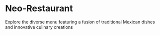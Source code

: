 # Neo-Restaurant
Explore the diverse menu featuring a fusion of traditional Mexican dishes and innovative culinary creations
